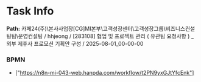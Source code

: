 # Task Info

**Path:** 카페24(주)\본사사업장\[CG]MI본부\고객성장센터\고객성장그룹\비즈니스컨설팅팀\운영컨설팅 / hhjeong / [283108] 협업 및 프로젝트 관리 ( 유관팀 요청사항 ) _ 외부 제휴사 프로모션 기획안 구성 / 2025-08-01_00-00-00

### BPMN
- ["https://n8n-mi-043-web.hanpda.com/workflow/t2PN9yxGJtYfcEnk"]


